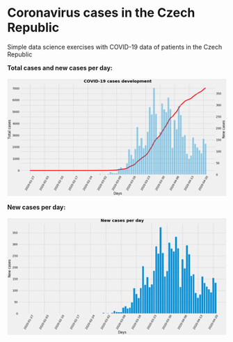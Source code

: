 # Coronavirus cases in the Czech Republic
Simple data science exercises with COVID-19 data of patients in the Czech Republic

**Total cases and new cases per day:** <br> <br>
![Combined plot of Covid-19 cases](https://github.com/krystofh/Covid-Datascience/blob/master/plots/combined-cases-graph.png)

**New cases per day:** <br><br>
![New cases of Covid-19](https://github.com/krystofh/Covid-Datascience/blob/master/plots/new-cases-graph.png)
